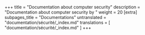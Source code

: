 +++
title = "Documentation about computer security"
description = "Documentation about computer security by "
weight = 20
[extra]
subpages_title = "Documentations"
untranslated = "documentation/sécurité/_index.md"
translations = [
    "documentation/sécurité/_index.md"
]
+++
